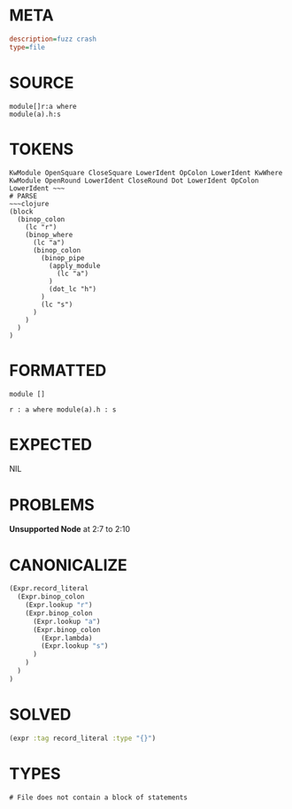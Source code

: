 # META
~~~ini
description=fuzz crash
type=file
~~~
# SOURCE
~~~roc
module[]r:a	where
module(a).h:s
~~~
# TOKENS
~~~text
KwModule OpenSquare CloseSquare LowerIdent OpColon LowerIdent KwWhere KwModule OpenRound LowerIdent CloseRound Dot LowerIdent OpColon LowerIdent ~~~
# PARSE
~~~clojure
(block
  (binop_colon
    (lc "r")
    (binop_where
      (lc "a")
      (binop_colon
        (binop_pipe
          (apply_module
            (lc "a")
          )
          (dot_lc "h")
        )
        (lc "s")
      )
    )
  )
)
~~~
# FORMATTED
~~~roc
module []

r : a where module(a).h : s
~~~
# EXPECTED
NIL
# PROBLEMS
**Unsupported Node**
at 2:7 to 2:10

# CANONICALIZE
~~~clojure
(Expr.record_literal
  (Expr.binop_colon
    (Expr.lookup "r")
    (Expr.binop_colon
      (Expr.lookup "a")
      (Expr.binop_colon
        (Expr.lambda)
        (Expr.lookup "s")
      )
    )
  )
)
~~~
# SOLVED
~~~clojure
(expr :tag record_literal :type "{}")
~~~
# TYPES
~~~roc
# File does not contain a block of statements
~~~
